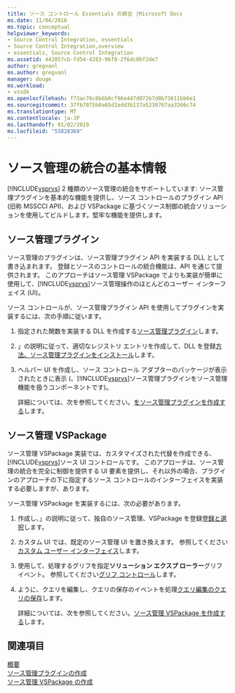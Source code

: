 ```yaml
---
title: ソース コントロール Essentials の統合 |Microsoft Docs
ms.date: 11/04/2016
ms.topic: conceptual
helpviewer_keywords:
- Source Control Integration, essentials
- Source Control Integration,overview
- essentials, Source Control Integration
ms.assetid: 442057cb-fd54-4283-96f8-2f6dc8bf2de7
author: gregvanl
ms.author: gregvanl
manager: douge
ms.workload:
- vssdk
ms.openlocfilehash: f73ac76c8b6b8cf96e447d072b7d8b73611bb6e1
ms.sourcegitcommit: 37fb7075b0a65d2add3b137a5230767aa3266c74
ms.translationtype: MT
ms.contentlocale: ja-JP
ms.lasthandoff: 01/02/2019
ms.locfileid: "53828369"
---
```

# <a name="source-control-integration-essentials"></a>ソース管理の統合の基本情報
[!INCLUDE[vsprvs](../../code-quality/includes/vsprvs_md.md)] 2 種類のソース管理の統合をサポートしています: ソース管理プラグインを基本的な機能を提供し、ソース コントロールのプラグイン API (旧称 MSSCCI API)、および VSPackage に基づくソース制御の統合ソリューションを使用してビルドします。堅牢な機能を提供します。  
  
## <a name="source-control-plug-in"></a>ソース管理プラグイン  
 ソース管理のプラグインは、ソース管理プラグイン API を実装する DLL として書き込まれます。 登録とソースのコントロールの統合機能は、API を通じて提供されます。 このアプローチはソース管理 VSPackage でよりも実装が簡単に使用して、[!INCLUDE[vsprvs](../../code-quality/includes/vsprvs_md.md)]ソース管理操作のほとんどのユーザー インターフェイス (UI)。  
  
 ソース コントロールが、ソース管理プラグイン API を使用してプラグインを実装するには、次の手順に従います。  
  
1. 指定された関数を実装する DLL を作成する[ソース管理プラグイン](../../extensibility/source-control-plug-ins.md)します。  
  
2. 」の説明に従って、適切なレジストリ エントリを作成して、DLL を登録[方法。ソース管理プラグインをインストール](../../extensibility/internals/how-to-install-a-source-control-plug-in.md)します。  
  
3. ヘルパー UI を作成し、ソース コントロール アダプターのパッケージが表示されたときに表示 (、[!INCLUDE[vsprvs](../../code-quality/includes/vsprvs_md.md)]ソース管理プラグインをソース管理機能を扱うコンポーネントです)。  
  
   詳細については、次を参照してください。[をソース管理プラグインを作成する](../../extensibility/internals/creating-a-source-control-plug-in.md)します。  
  
## <a name="source-control-vspackage"></a>ソース管理 VSPackage  
 ソース管理 VSPackage 実装では、カスタマイズされた代替を作成できる、[!INCLUDE[vsprvs](../../code-quality/includes/vsprvs_md.md)]ソース UI コントロールです。 このアプローチは、ソース管理の統合を完全に制御を提供する UI 要素を提供し、それ以外の場合、プラグインのアプローチの下に指定するソース コントロールのインターフェイスを実装する必要しますが、あります。  
  
 ソース管理 VSPackage を実装するには、次の必要があります。  
  
1. 作成し、」の説明に従って、独自のソース管理、VSPackage を登録[登録と選択](../../extensibility/internals/registration-and-selection-source-control-vspackage.md)します。  
  
2. カスタム UI では、既定のソース管理 UI を置き換えます。 参照してください[カスタム ユーザー インターフェイス](../../extensibility/internals/custom-user-interface-source-control-vspackage.md)します。  
  
3. 使用して、処理するグリフを指定**ソリューション エクスプ ローラー**グリフ イベント。 参照してください[グリフ コントロール](../../extensibility/internals/glyph-control-source-control-vspackage.md)します。  
  
4. ように、クエリを編集し、クエリの保存のイベントを処理[クエリ編集のクエリの保存](../../extensibility/internals/query-edit-query-save-source-control-vspackage.md)します。  
  
   詳細については、次を参照してください。[ソース管理 VSPackage を作成する](../../extensibility/internals/creating-a-source-control-vspackage.md)します。  
  
## <a name="see-also"></a>関連項目  
 [概要](../../extensibility/internals/source-control-integration-overview.md)   
 [ソース管理プラグインの作成](../../extensibility/internals/creating-a-source-control-plug-in.md)   
 [ソース管理 VSPackage の作成](../../extensibility/internals/creating-a-source-control-vspackage.md)